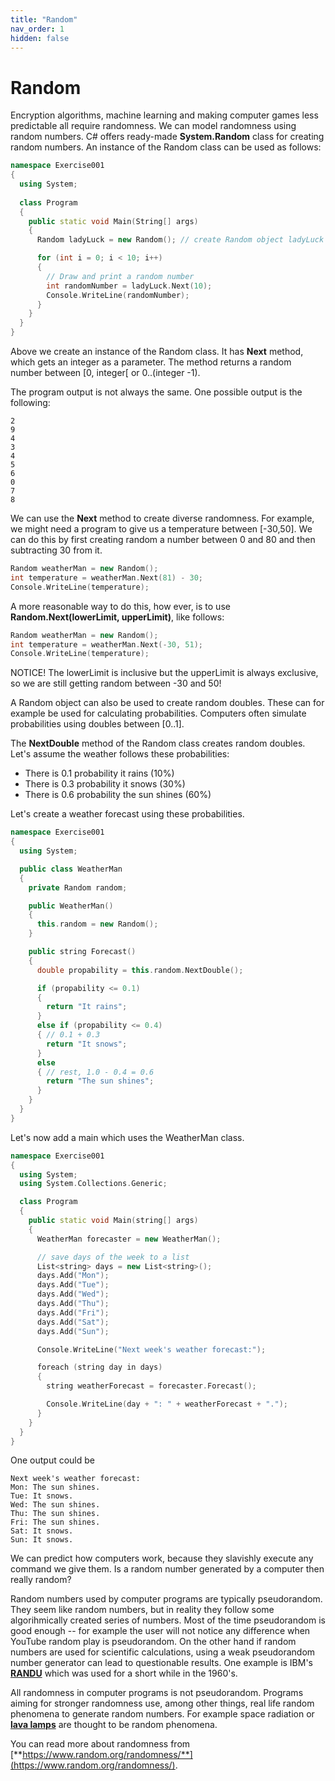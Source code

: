 ```yaml
---
title: "Random"
nav_order: 1
hidden: false
---
```


# Random

Encryption algorithms, machine learning and making computer games less predictable all require randomness. We can model randomness using random numbers. C# offers ready-made **System.Random** class for creating random numbers. An instance of the Random class can be used as follows:

```cpp
namespace Exercise001
{
  using System;
  
  class Program
  {
    public static void Main(String[] args)
    {
      Random ladyLuck = new Random(); // create Random object ladyLuck

      for (int i = 0; i < 10; i++)
      {
        // Draw and print a random number
        int randomNumber = ladyLuck.Next(10);
        Console.WriteLine(randomNumber);
      }
    }
  }
}
```

Above we create an instance of the Random class. It has **Next** method, which gets an integer as a parameter. The method returns a random number between [0, integer[ or 0..(integer -1).

The program output is not always the same. One possible output is the following:

```console
2 
9 
4 
3 
4 
5 
6 
0 
7 
8
```

We can use the **Next** method to create diverse randomness. For example, we might need a program to give us a temperature between \[-30,50\]. We can do this by first creating random a number between 0 and 80 and then subtracting 30 from it.


```cpp
Random weatherMan = new Random();
int temperature = weatherMan.Next(81) - 30;
Console.WriteLine(temperature);
```

A more reasonable way to do this, how ever, is to use **Random.Next(lowerLimit, upperLimit)**, like follows:

```cpp
Random weatherMan = new Random();
int temperature = weatherMan.Next(-30, 51);
Console.WriteLine(temperature);
```

NOTICE! The lowerLimit is inclusive but the upperLimit is always exclusive, so we are still getting random between -30 and 50!

A Random object can also be used to create random doubles. These can for example be used for calculating probabilities. Computers often simulate probabilities using doubles between \[0..1\].

The **NextDouble** method of the Random class creates random doubles. Let's assume the weather follows these probabilities:

* There is 0.1 probability it rains (10%)
* There is 0.3 probability it snows (30%)
* There is 0.6 probability the sun shines (60%)

Let's create a weather forecast using these probabilities.

```cpp
namespace Exercise001
{
  using System;

  public class WeatherMan
  {
    private Random random;

    public WeatherMan()
    {
      this.random = new Random();
    }

    public string Forecast()
    {
      double propability = this.random.NextDouble();

      if (propability <= 0.1)
      {
        return "It rains";
      }
      else if (propability <= 0.4)
      { // 0.1 + 0.3
        return "It snows";
      }
      else
      { // rest, 1.0 - 0.4 = 0.6
        return "The sun shines";
      }
    }
  }
}
```

Let's now add a main which uses the WeatherMan class.

```cpp
namespace Exercise001
{
  using System;
  using System.Collections.Generic;

  class Program
  {
    public static void Main(string[] args)
    {
      WeatherMan forecaster = new WeatherMan();

      // save days of the week to a list
      List<string> days = new List<string>();
      days.Add("Mon");
      days.Add("Tue");
      days.Add("Wed");
      days.Add("Thu");
      days.Add("Fri");
      days.Add("Sat");
      days.Add("Sun");

      Console.WriteLine("Next week's weather forecast:");

      foreach (string day in days)
      {
        string weatherForecast = forecaster.Forecast();

        Console.WriteLine(day + ": " + weatherForecast + ".");
      }
    }
  }
}
```

One output could be

```console
Next week's weather forecast:
Mon: The sun shines.
Tue: It snows.
Wed: The sun shines.
Thu: The sun shines.
Fri: The sun shines.
Sat: It snows.
Sun: It snows.
```

We can predict how computers work, because they slavishly execute any command we give them. Is a random number generated by a computer then really random?

Random numbers used by computer programs are typically pseudorandom. They seem like random numbers, but in reality they follow some algorihmically created series of numbers. Most of the time pseudorandom is good enough -- for example the user will not notice any difference when YouTube random play is pseudorandom. On the other hand if random numbers are used for scientific calculations, using a weak pseudorandom number generator can lead to questionable results. One example is IBM's [**RANDU**](https://en.wikipedia.org/wiki/RANDU) which was used for a short while in the 1960's.

All randomness in computer programs is not pseudorandom. Programs aiming for stronger randomness use, among other things, real life random phenomena to generate random numbers. For example space radiation or [**lava lamps**](https://www.wired.com/2003/08/random/) are thought to be random phenomena.


You can read more about randomness from [**https://www.random.org/randomness/**](https://www.random.org/randomness/).



